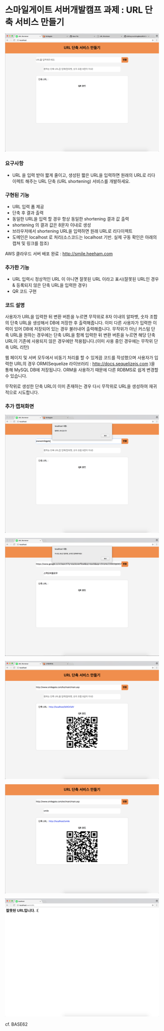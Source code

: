 # 스마일게이트 서버개발캠프 과제 : URL 단축 서비스 만들기

![main](./0.png)

### 요구사항
- URL 을 입력 받아 짧게 줄이고, 생성된 짧은 URL을 입력하면 원래의 URL로 리다이렉트 해주는 URL 단축 (URL shortening) 서비스를 개발하세요.

### 구현된 기능
- URL 입력 폼 제공
- 단축 후 결과 출력
- 동일한 URL을 입력 할 경우 항상 동일한 shortening 결과 값 출력
- shortening 의 결과 값은 8문자 이내로 생성
- 브라우저에서 shortening URL을 입력하면 원래 URL로 리다이렉트
- 도메인은 localhost 로 처리(소스코드는 localhost 기반. 실제 구동 확인은 아래의 캡쳐 및 링크를 참조)

AWS 클라우드 서버 배포 완료 : <a href="http://smile.heeham.com" target="_blank">http://smile.heeham.com</a>

### 추가한 기능
- URL 입력시 정상적인 URL 이 아니면 잘못된 URL 이라고 표시(잘못된 URL인 경우 & 등록되지 않은 단축 URL을 입력한 경우)
- QR 코드 구현

### 코드 설명
 사용자가 URL을 입력한 뒤 변환 버튼을 누르면 무작위로 8자 이내의 알파벳, 숫자 조합의 단축 URL을 생성해서 DB에 저장한 후 출력해줍니다. 이미 다른 사용자가 입력한 이력이 있어 DB에 저장되어 있는 경우 불러내어 출력해줍니다. 무작위가 아닌 커스텀 단축 URL을 원하는 경우에는 단축 URL을 함께 입력한 뒤 변환 버튼을 누르면 해당 단축 URL이 기존에 사용되지 않은 경우에만 적용됩니다.(이미 사용 중인 경우에는 무작위 단축 URL 리턴)

 웹 페이지 및 서버 모두에서 비동기 처리를 할 수 있게끔 코드를 작성했으며 사용자가 입력한 URL의 경우 ORM(Sequelize 라이브러리 : http://docs.sequelizejs.com )을 통해 MySQL DB에 저장됩니다. ORM을 사용하기 때문에 다른 RDBMS로 쉽게 변경할 수 있습니다.

무작위로 생성한 단축 URL이 이미 존재하는 경우 다시 무작위로 URL을 생성하여 재귀적으로 시도합니다.

### 추가 캡쳐화면
![error1](./1.png)

![error2](./2.png)

![default](./3.png)

![custom](./4.png)

![error3](./5.png)

cf. BASE62
